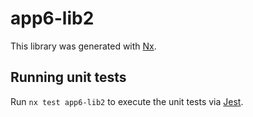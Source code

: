 # app6-lib2

This library was generated with [Nx](https://nx.dev).

## Running unit tests

Run `nx test app6-lib2` to execute the unit tests via [Jest](https://jestjs.io).
